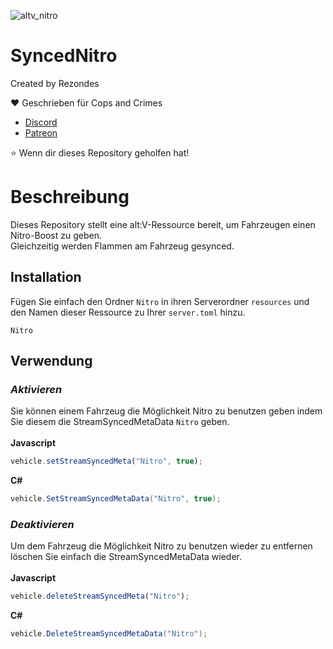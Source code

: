 ![altv_nitro](https://user-images.githubusercontent.com/53814896/230714537-c1408ef6-8e5f-48fd-a093-74cbdf1bafaf.gif)

# SyncedNitro
 
Created by Rezondes

❤️ Geschrieben für Cops and Crimes <br>
- [Discord](http://discord.copsandcrimes.de/) <br>
- [Patreon](http://patreon.copsandcrimes.de/) <br>

⭐ Wenn dir dieses Repository geholfen hat!

# Beschreibung
Dieses Repository stellt eine alt:V-Ressource bereit, um Fahrzeugen einen Nitro-Boost zu geben. <br>
Gleichzeitig werden Flammen am Fahrzeug gesynced.

## Installation
Fügen Sie einfach den Ordner `Nitro` in ihren Serverordner `resources` und den Namen dieser Ressource zu Ihrer `server.toml` hinzu.

```
Nitro
```

## Verwendung
### _Aktivieren_
Sie können einem Fahrzeug die Möglichkeit Nitro zu benutzen geben indem Sie diesem die StreamSyncedMetaData `Nitro` geben. <br> 
<br>
**Javascript**
```js
vehicle.setStreamSyncedMeta("Nitro", true);
```
**C#**
```C#
vehicle.SetStreamSyncedMetaData("Nitro", true);
```

### _Deaktivieren_
Um dem Fahrzeug die Möglichkeit Nitro zu benutzen wieder zu entfernen löschen Sie einfach die StreamSyncedMetaData wieder. <br>
<br>
**Javascript**
```js
vehicle.deleteStreamSyncedMeta("Nitro");
```
**C#**
```C#
vehicle.DeleteStreamSyncedMetaData("Nitro");
```

